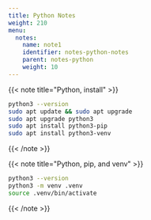 ```yaml
---
title: Python Notes
weight: 210
menu:
  notes:
    name: note1
    identifier: notes-python-notes
    parent: notes-python
    weight: 10
---
```


{{< note title="Python, install" >}}

```bash
python3 --version
sudo apt update && sudo apt upgrade
sudo apt upgrade python3
sudo apt install python3-pip
sudo apt install python3-venv
```

{{< /note >}}

<!-- Variable -->
{{< note title="Python, pip, and venv" >}}

```bash
python3 --version
python3 -m venv .venv
source .venv/bin/activate
```

{{< /note >}}